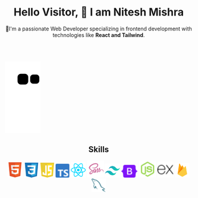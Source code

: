 
<div align="center">
 <h1>Hello Visitor, 👋 I am Nitesh Mishra</h1>
<p>🔭I'm a passionate Web Developer specializing in frontend development with technologies like <strong>React and Tailwind</strong>. 
</p>
</br>
</br>
</div>

![Snake animation](https://github.com/ni-nitesh4now/ni-nitesh4now/blob/output/github-contribution-grid-snake.svg) 

<div align="center">


<h2 align="center">Skills</h2>
  <img src="assets/icons/html.svg" width="40" title="HTML"/>
  <img src="assets/icons/css.svg" width="40" title="CSS"/>
  <img src="assets/icons/javascript.svg" width="37" title="JavaScript"/>
  <img src="assets/icons/typescript.svg" width="37" title="TypeScript"/>
  <img src="assets/icons/react.svg" width="40" title="React"/>
  <img src="assets/icons/sass.svg" width="45" title="Sass"/>
  <img src="assets/icons/tailwind.svg" width="40" title="Tailwind"/>
  <img src="assets/icons/bootstrap.svg" width="44" title="Bootstrap"/>
  <img src="assets/icons/node.svg" width="45" title="NodeJS"/>
  <img src="assets/icons/express.svg" width="43" title="Express"/>
  <img src="assets/icons/firebase.svg" width=40" title="Firebase"/>
  <img src="assets/icons/mysql.svg" width="38" title="MySQL"/>

</div>
